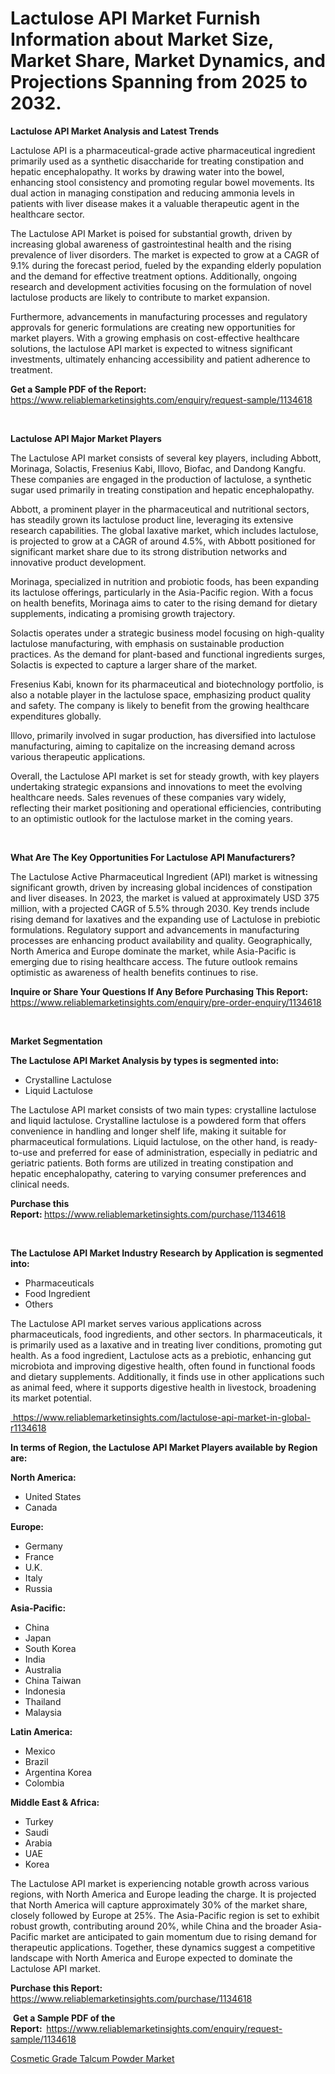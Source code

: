 <p><h1>Lactulose API Market Furnish Information about Market Size, Market Share, Market Dynamics, and Projections Spanning from 2025 to 2032.</h1></p><p><strong>Lactulose API Market Analysis and Latest Trends</strong></p>
<p><p>Lactulose API is a pharmaceutical-grade active pharmaceutical ingredient primarily used as a synthetic disaccharide for treating constipation and hepatic encephalopathy. It works by drawing water into the bowel, enhancing stool consistency and promoting regular bowel movements. Its dual action in managing constipation and reducing ammonia levels in patients with liver disease makes it a valuable therapeutic agent in the healthcare sector.</p><p>The Lactulose API Market is poised for substantial growth, driven by increasing global awareness of gastrointestinal health and the rising prevalence of liver disorders. The market is expected to grow at a CAGR of 9.1% during the forecast period, fueled by the expanding elderly population and the demand for effective treatment options. Additionally, ongoing research and development activities focusing on the formulation of novel lactulose products are likely to contribute to market expansion.</p><p>Furthermore, advancements in manufacturing processes and regulatory approvals for generic formulations are creating new opportunities for market players. With a growing emphasis on cost-effective healthcare solutions, the lactulose API market is expected to witness significant investments, ultimately enhancing accessibility and patient adherence to treatment.</p></p>
<p><strong>Get a Sample PDF of the Report:&nbsp;</strong> <a href="https://www.reliablemarketinsights.com/enquiry/request-sample/1134618?utm_campaign=3085&utm_medium=2&utm_source=Github&utm_content=ia&utm_term=25032025&utm_id=lactulose-api">https://www.reliablemarketinsights.com/enquiry/request-sample/1134618</a></p>
<p>&nbsp;</p>
<p><strong>Lactulose API Major Market Players</strong></p>
<p><p>The Lactulose API market consists of several key players, including Abbott, Morinaga, Solactis, Fresenius Kabi, Illovo, Biofac, and Dandong Kangfu. These companies are engaged in the production of lactulose, a synthetic sugar used primarily in treating constipation and hepatic encephalopathy.</p><p>Abbott, a prominent player in the pharmaceutical and nutritional sectors, has steadily grown its lactulose product line, leveraging its extensive research capabilities. The global laxative market, which includes lactulose, is projected to grow at a CAGR of around 4.5%, with Abbott positioned for significant market share due to its strong distribution networks and innovative product development.</p><p>Morinaga, specialized in nutrition and probiotic foods, has been expanding its lactulose offerings, particularly in the Asia-Pacific region. With a focus on health benefits, Morinaga aims to cater to the rising demand for dietary supplements, indicating a promising growth trajectory.</p><p>Solactis operates under a strategic business model focusing on high-quality lactulose manufacturing, with emphasis on sustainable production practices. As the demand for plant-based and functional ingredients surges, Solactis is expected to capture a larger share of the market.</p><p>Fresenius Kabi, known for its pharmaceutical and biotechnology portfolio, is also a notable player in the lactulose space, emphasizing product quality and safety. The company is likely to benefit from the growing healthcare expenditures globally.</p><p>Illovo, primarily involved in sugar production, has diversified into lactulose manufacturing, aiming to capitalize on the increasing demand across various therapeutic applications.</p><p>Overall, the Lactulose API market is set for steady growth, with key players undertaking strategic expansions and innovations to meet the evolving healthcare needs. Sales revenues of these companies vary widely, reflecting their market positioning and operational efficiencies, contributing to an optimistic outlook for the lactulose market in the coming years.</p></p>
<p>&nbsp;</p>
<p><strong>What Are The Key Opportunities For Lactulose API Manufacturers?</strong></p>
<p><p>The Lactulose Active Pharmaceutical Ingredient (API) market is witnessing significant growth, driven by increasing global incidences of constipation and liver diseases. In 2023, the market is valued at approximately USD 375 million, with a projected CAGR of 5.5% through 2030. Key trends include rising demand for laxatives and the expanding use of Lactulose in prebiotic formulations. Regulatory support and advancements in manufacturing processes are enhancing product availability and quality. Geographically, North America and Europe dominate the market, while Asia-Pacific is emerging due to rising healthcare access. The future outlook remains optimistic as awareness of health benefits continues to rise.</p></p>
<p><strong>Inquire or Share Your Questions If Any Before Purchasing This Report:</strong> <a href="https://www.reliablemarketinsights.com/enquiry/pre-order-enquiry/1134618?utm_campaign=3085&utm_medium=2&utm_source=Github&utm_content=ia&utm_term=25032025&utm_id=lactulose-api">https://www.reliablemarketinsights.com/enquiry/pre-order-enquiry/1134618</a></p>
<p>&nbsp;</p>
<p><strong>Market Segmentation</strong></p>
<p><strong>The Lactulose API Market Analysis by types is segmented into:</strong></p>
<p><ul><li>Crystalline Lactulose</li><li>Liquid Lactulose</li></ul></p>
<p><p>The Lactulose API market consists of two main types: crystalline lactulose and liquid lactulose. Crystalline lactulose is a powdered form that offers convenience in handling and longer shelf life, making it suitable for pharmaceutical formulations. Liquid lactulose, on the other hand, is ready-to-use and preferred for ease of administration, especially in pediatric and geriatric patients. Both forms are utilized in treating constipation and hepatic encephalopathy, catering to varying consumer preferences and clinical needs.</p></p>
<p><strong>Purchase this Report:&nbsp;</strong><a href="https://www.reliablemarketinsights.com/purchase/1134618?utm_campaign=3085&utm_medium=2&utm_source=Github&utm_content=ia&utm_term=25032025&utm_id=lactulose-api">https://www.reliablemarketinsights.com/purchase/1134618</a></p>
<p>&nbsp;</p>
<p><strong>The Lactulose API Market Industry Research by Application is segmented into:</strong></p>
<p><ul><li>Pharmaceuticals</li><li>Food Ingredient</li><li>Others</li></ul></p>
<p><p>The Lactulose API market serves various applications across pharmaceuticals, food ingredients, and other sectors. In pharmaceuticals, it is primarily used as a laxative and in treating liver conditions, promoting gut health. As a food ingredient, Lactulose acts as a prebiotic, enhancing gut microbiota and improving digestive health, often found in functional foods and dietary supplements. Additionally, it finds use in other applications such as animal feed, where it supports digestive health in livestock, broadening its market potential.</p></p>
<p><a href="https://www.reliablemarketinsights.com/lactulose-api-market-in-global-r1134618?utm_campaign=3085&utm_medium=2&utm_source=Github&utm_content=ia&utm_term=25032025&utm_id=lactulose-api">&nbsp;https://www.reliablemarketinsights.com/lactulose-api-market-in-global-r1134618</a></p>
<p><strong>In terms of Region, the Lactulose API Market Players available by Region are:</strong></p>
<p>
    <p> <strong> North America: </strong>
        <ul>
            <li>United States</li>
            <li>Canada</li>
        </ul>
        </p> 
    <p> <strong> Europe: </strong>
        <ul>
            <li>Germany</li>
            <li>France</li>
            <li>U.K.</li>
            <li>Italy</li>
            <li>Russia</li>
        </ul>
        </p> 
    <p> <strong> Asia-Pacific: </strong>
        <ul>
            <li>China</li>
            <li>Japan</li>
            <li>South Korea</li>
            <li>India</li>
            <li>Australia</li>
            <li>China Taiwan</li>
            <li>Indonesia</li>
            <li>Thailand</li>
            <li>Malaysia</li>
        </ul>
        </p> 
    <p> <strong> Latin America: </strong>
        <ul>
            <li>Mexico</li>
            <li>Brazil</li>
            <li>Argentina Korea</li>
            <li>Colombia</li>
        </ul>
        </p> 
    <p> <strong> Middle East & Africa: </strong>
        <ul>
            <li>Turkey</li>
            <li>Saudi</li>
            <li>Arabia</li>
            <li>UAE</li>
            <li>Korea</li>
        </ul>
    </p>
    </p>
<p><p>The Lactulose API market is experiencing notable growth across various regions, with North America and Europe leading the charge. It is projected that North America will capture approximately 30% of the market share, closely followed by Europe at 25%. The Asia-Pacific region is set to exhibit robust growth, contributing around 20%, while China and the broader Asia-Pacific market are anticipated to gain momentum due to rising demand for therapeutic applications. Together, these dynamics suggest a competitive landscape with North America and Europe expected to dominate the Lactulose API market.</p></p>
<p><strong>Purchase this Report: </strong><a href="https://www.reliablemarketinsights.com/purchase/1134618?utm_campaign=3085&utm_medium=2&utm_source=Github&utm_content=ia&utm_term=25032025&utm_id=lactulose-api">https://www.reliablemarketinsights.com/purchase/1134618</a></p>
<p>&nbsp;<strong>Get a Sample PDF of the Report:&nbsp;&nbsp;</strong><a href="https://www.reliablemarketinsights.com/enquiry/request-sample/1134618?utm_campaign=3085&utm_medium=2&utm_source=Github&utm_content=ia&utm_term=25032025&utm_id=lactulose-api">https://www.reliablemarketinsights.com/enquiry/request-sample/1134618</a></p>
<p><strong></strong></p>
<p><p><a href="https://github.com/kaloyhboosh/Market-Research-Report-List-1/blob/main/cosmetic-grade-talcum-powder-market.md?utm_campaign=3085&utm_medium=2&utm_source=Github&utm_content=ia&utm_term=25032025&utm_id=lactulose-api">Cosmetic Grade Talcum Powder Market</a></p></p>